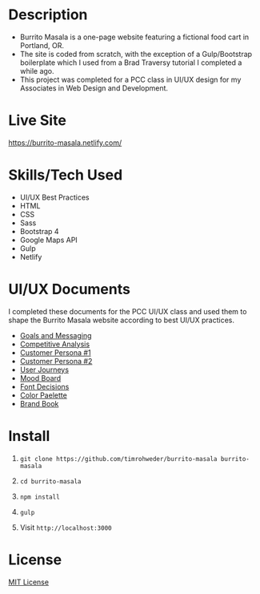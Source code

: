 # Description
- Burrito Masala is a one-page website featuring a fictional food cart in Portland, OR.
- The site is coded from scratch, with the exception of a Gulp/Bootstrap boilerplate which I used from a Brad Traversy tutorial I completed a while ago.
- This project was completed for a PCC class in UI/UX design for my Associates in Web Design and Development.

# Live Site
https://burrito-masala.netlify.com/

# Skills/Tech Used
- UI/UX Best Practices
- HTML
- CSS
- Sass
- Bootstrap 4
- Google Maps API
- Gulp
- Netlify

# UI/UX Documents
I completed these documents for the PCC UI/UX class and used them to shape the Burrito Masala website according to best UI/UX practices.

- [Goals and Messaging](https://docs.google.com/document/d/1y3lOo-nDDy4auLfPtQyWctX1EKDtCSGyEhNQys2BROM/edit?usp=sharing)
- [Competitive Analysis](https://docs.google.com/document/d/1PxJbS4b-mWs_Nbka2x1zN94V2dLCGl_HE1kQExQ9b3I/edit?usp=sharing)
- [Customer Persona #1](https://docs.google.com/document/d/19H3N4bn9vXrRuVMprW2nNR2GK50iF2n6sZww2HcUlZE/edit?usp=sharing)
- [Customer Persona #2](https://docs.google.com/document/d/1u6eaVsqEbTct--sYWYaizbKVYFlvo2TUl6RP4yLeOrw/edit?usp=sharing)
- [User Journeys](https://docs.google.com/document/d/1l0c5KqPGglF_4x5WGRwI_VlKyvMBf7lBEKb6XR-WRPA/edit?usp=sharing)
- [Mood Board](https://docs.google.com/document/d/1i_qmnhwYD-Ifse90_mRbfvefzYn5d7RuiPE88sBtFWE/edit?usp=sharing)
- [Font Decisions](https://docs.google.com/document/d/191UaoFZg6TaHRpWKNLmyz92KTGUz6fDjz6Jr3OKXZLA/edit?usp=sharing)
- [Color Paelette](https://docs.google.com/document/d/1iqlOVht4M1mJw7T089fSps41OtO9sLwMk887dOhGmvw/edit?usp=sharing)
- [Brand Book](https://docs.google.com/document/d/19-axr0jpHbVXFPwRf_c79ZTkiB-Ut9Q3CUrJYP7Clmc/edit?usp=sharing)



# Install
1. `git clone https://github.com/timrohweder/burrito-masala burrito-masala`

2. `cd burrito-masala`

3. `npm install`

4. `gulp`

5. Visit `http://localhost:3000`

# License
[MIT License](https://choosealicense.com/licenses/mit/)



